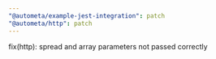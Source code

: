 ```yaml
---
"@autometa/example-jest-integration": patch
"@autometa/http": patch
---
```


fix(http): spread and array parameters not passed correctly
